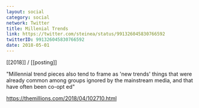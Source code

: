 ```yaml
---
layout: social
category: social
network: Twitter
title: Millenial Trends
link: https://twitter.com/steinea/status/991326045830766592
twitterID: 991326045830766592
date: 2018-05-01
---
```


[[2018]] / [[posting]]

"Millennial trend pieces also tend to frame as 'new trends' things that were already common among groups ignored by the mainstream media, and that have often been co-opt ed"

<https://themillions.com/2018/04/102710.html>
